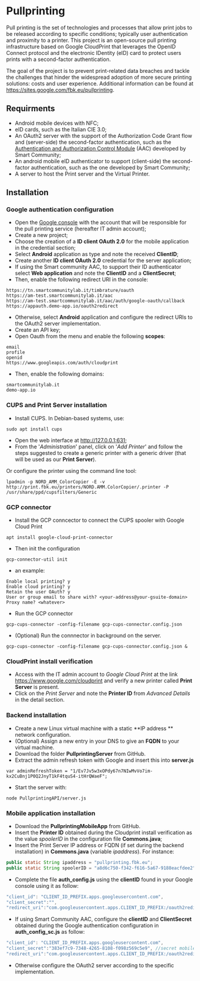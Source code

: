 # Pullprinting
Pull printing is the set of technologies and processes that allow print jobs to be released according to specific conditions; typically user authentication and proximity to a printer. This project is an open-source pull printing infrastructure based on Google CloudPrint that leverages the OpenID Connect protocol and the electronic IDentity (eID) card to protect users prints with a second-factor authentication. 

The goal of the project is to prevent print-related data breaches and tackle the challenges that hinder the widespread adoption of more secure printing solutions: costs and user experience. Additional information can be found at https://sites.google.com/fbk.eu/pullprinting.

## Requirments
- Android mobile devices with NFC;
- eID cards, such as the Italian CIE 3.0;
- An OAuth2 server with the support of the Authorization Code Grant flow and (server-side) the second-factor authentication, such as the [Authentication and Authorization Control Module](https://github.com/scc-digitalhub/AAC) (AAC) developed by Smart Community;
- An android mobile eID authenticator to support (client-side) the second-factor authentication, such as the one developed by Smart Community;
- A server to host the Print server and the Virtual Printer.

## Installation

### Google authentication configuration
- Open the [Google console](https://console.developers.google.com) with the account that will be responsible for the pull printing service (hereafter IT admin account);
- Create a new project;
- Choose the creation of a **ID client OAuth 2.0** for the mobile application in the credential section;
 - Select **Android** application as type and note the received **ClientID**;
- Create another **ID client OAuth 2.0** credential for the server application;
 - If using the Smart community AAC, to support their ID authenticator select **Web application** and note the **ClientID** and a **ClientSecret**;
  - Then, enable the following redirect URI in the console:
  ```
 https://tn.smartcommunitylab.it/timbrature/oauth
 https://am-test.smartcommunitylab.it/aac
 https://am-test.smartcommunitylab.it/aac/auth/google-oauth/callback
 https://appauth.demo-app.io/oauth2redirect
 ```
 - Otherwise, select **Android** application and configure the redirect URIs to the OAuth2 server implementation.
- Create an API key;
- Open Oauth from the menu and enable the following **scopes**:
```
email
profile
openid
https://www.googleapis.com/auth/cloudprint
```
- Then, enable the following domains:
```
smartcommunitylab.it
demo-app.io
```

### CUPS and Print Server installation
- Install CUPS. In Debian-based systems, use: 
```shell
sudo apt install cups
```
- Open the web interface at http://127.0.0.1:631;
- From the '*Administration*' panel, click on '*Add Printer*' and follow the steps suggested to create a generic printer with a generic driver (that will be used as our **Print Server**).

Or configure the printer using the command line tool:
```
lpadmin -p NORD_AMM_ColorCopier -E -v http://print.fbk.eu/printers/NORD.AMM.ColorCopier/.printer -P /usr/share/ppd/cupsfilters/Generic
```

### GCP connector
- Install the GCP conncector to connect the CUPS spooler with Google Cloud Print
```shell
apt install google-cloud-print-connector
```
- Then init the configuration
```shell
gcp-connector-util init
```
- an example:  
```shell
Enable local printing? y
Enable cloud printing? y
Retain the user OAuth? y
User or group email to share with? <your-address@your-gsuite-domain>
Proxy name? <whatever>
  ```
- Run the GCP connector 
```shell
gcp-cups-connector -config-filename gcp-cups-connector.config.json
```
- (Optional) Run the connnector in background on the server.
```shell
gcp-cups-connector -config-filename gcp-cups-connector.config.json &
```

### CloudPrint install verification
- Access with the IT admin account to *Google Cloud Print* at the link https://www.google.com/cloudprint and verify a new printer called **Print Server** is present.
- Click on the *Print Server* and note the **Printer ID** from *Advanced Details* in the detail section.

### Backend installation
- Create a new Linux virtual machine with a static **IP address ** network configuration.
- (Optional) Assign a new entry in your DNS to give an **FQDN** to your virtual machine.
- Download the folder **PullprintingServer** from GitHub.
- Extract the admin refresh token with Google and insert this into **server.js** 
```shell
var adminRefreshToken = "1/Ev7Jv5w3xOPdy67n7NIwMvVo7im-kx2CuBnj1P0Q2JnyT1kF4tquS4-itHrQWaeF";
```
- Start the server with:
```shell
node PullprintingAPI/server.js
```

### Mobile application installation
- Download the **PullprintingMobileApp** from GitHub.
- Insert the **Printer ID** obtained during the Cloudprint install verification as the value *spoolerID* in the configuration file **Commons.java**;
- Insert the Print Server IP address or FQDN (if set during the backend installation) in **Commons.java** (variable *ipaddress*). For instance:
```java
public static String ipaddress = "pullprinting.fbk.eu";
public static String spoolerID = "a8d6c750-f342-f616-5a67-9188eacfdee2";
```
- Complete the file **auth_config.js** using the **clientID** found in your Google console using it as follow:
```java
"client_id": "CLIENT_ID_PREFIX.apps.googleusercontent.com",
"client_secret":"",
"redirect_uri":"com.googleusercontent.apps.CLIENT_ID_PREFIX:/oauth2redirect",
```
- If using Smart Community AAC, configure the **clientID** and **ClientSecret** obtained during the Google authentication configuration in **auth_config_sc.js** as follow:
```java
"client_id": "CLIENT_ID_PREFIX.apps.googleusercontent.com",
"client_secret":"383ef7c9-7348-4265-8108-f098z569c5e9", //secret mobile
"redirect_uri":"com.googleusercontent.apps.CLIENT_ID_PREFIX:/oauth2redirect",
```
- Otherwise configure the OAuth2 server according to the specific implementation.
